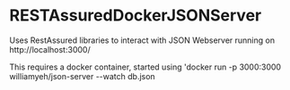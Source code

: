 # RESTAssuredDockerJSONServer

Uses RestAssured libraries to interact with JSON Webserver running on http://localhost:3000/

This requires a docker container, started using &apos;docker run -p 3000:3000 williamyeh/json-server --watch db.json
